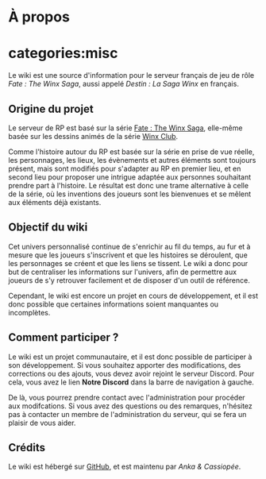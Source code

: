 # À propos

# categories:misc

Le wiki est une source d'information pour le serveur français de jeu de rôle *Fate : The Winx Saga*, aussi appelé *Destin : La Saga Winx* en français.

## Origine du projet

Le serveur de RP est basé sur la série [Fate : The Winx Saga](https://fr.wikipedia.org/wiki/Destin_:_La_Saga_Winx "Série télévisée italo-britannique"), elle-même basée sur les dessins animés de la série [Winx Club](https://fr.wikipedia.org/wiki/Winx_Club "Série télévisée d'animation italienne pour la jeunesse").

Comme l'histoire autour du RP est basée sur la série en prise de vue réelle, les personnages, les lieux, les évènements et autres éléments sont toujours présent, mais sont modifiés pour s'adapter au RP en premier lieu, et en second lieu pour proposer une intrigue adaptée aux personnes souhaitant prendre part à l'histoire. Le résultat est donc une trame alternative à celle de la série, où les inventions des joueurs sont les bienvenues et se mêlent aux éléments déjà existants.

## Objectif du wiki

Cet univers personnalisé continue de s'enrichir au fil du temps, au fur et à mesure que les joueurs s'inscrivent et que les histoires se déroulent, que les personnages se créent et que les liens se tissent. Le wiki a donc pour but de centraliser les informations sur l'univers, afin de permettre aux joueurs de s'y retrouver facilement et de disposer d'un outil de référence.

Cependant, le wiki est encore un projet en cours de développement, et il est donc possible que certaines informations soient manquantes ou incomplètes.

## Comment participer ?

Le wiki est un projet communautaire, et il est donc possible de participer à son développement. Si vous souhaitez apporter des modifications, des corrections ou des ajouts, vous devez avoir rejoint le serveur Discord. Pour cela, vous avez le lien **Notre Discord** dans la barre de navigation à gauche.

De là, vous pourrez prendre contact avec l'administration pour procéder aux modifcations. Si vous avez des questions ou des remarques, n'hésitez pas à contacter un membre de l'administration du serveur, qui se fera un plaisir de vous aider.

## Crédits

Le wiki est hébergé sur [GitHub](https://github.com/a-nka/a-nka.github.io "Dépôt GitHub du wiki"), et est maintenu par *Anka & Cassiopée*.